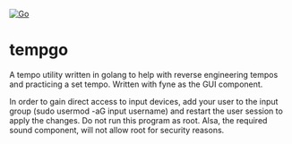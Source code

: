 [![Go](https://github.com/ThatOneRuffian/tempgo/actions/workflows/go.yml/badge.svg)](https://github.com/ThatOneRuffian/tempgo/actions/workflows/go.yml)
# tempgo
A tempo utility written in golang to help with reverse engineering tempos and practicing a set tempo. Written with fyne as the GUI component.

In order to gain direct access to input devices, add your user to the input group (sudo usermod -aG input username) and restart the user session to apply the changes. Do not run this program as root. Alsa, the required sound component, will not allow root for security reasons.
